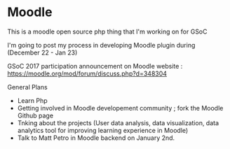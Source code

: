 # Moodle
This is a moodle open source php thing that I'm working on for GSoC

I'm going to post my process in developing Moodle plugin during (December 22 - Jan 23)

GSoC 2017 participation announcement on Moodle website : https://moodle.org/mod/forum/discuss.php?d=348304

General Plans
- Learn Php
- Getting involved in Moodle developement community ; fork the Moodle Github page
- Tnking about the projects (User data analysis, data visualization, data analytics tool for improving learning experience
  in Moodle) 
- Talk to Matt Petro in Moodle backend on January 2nd. 
 
